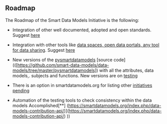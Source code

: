 ## Roadmap 

The Roadmap of the Smart Data Models Initiative is the following: 

* Integration of other well documented, adopted and open standards. Suggest [here](https://smartdatamodels.org/index.php/submit-an-issue-2/)

* Integration with other tools like [data spaces, open data portals, any tool for data sharing]([url](https://smartdatamodels.org/index.php/integrations-and-endorsements/)). Suggest [here](https://smartdatamodels.org/index.php/submit-an-issue-2/)

* New versions of the [pysmartdatamodels](https://pypi.org/project/pysmartdatamodels) [source code](([https://github.com/smart-data-models/data-models/tree/master/pysmartdatamodels]) with all the attributes, data models,. subjects and functions. New versions are on [testing](https://test.pypi.org/project/pysmartdatamodels/)

* There is an option in smartdatamodels.org for listing other [initiatives pending](https://smartdatamodels.org/index.php/smart-data-models-wish-list/)

* Automation of the testing tools to check consistency within the data models Accomplished[**] (https://smartdatamodels.org/index.php/data-models-contribution-api/)](https://smartdatamodels.org/index.php/data-models-contribution-api/) ))







